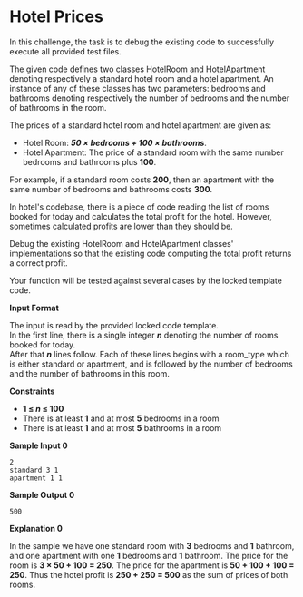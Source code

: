 # Hotel Prices
In this challenge, the task is to debug the existing code to successfully execute all provided test files.

The given code defines two classes HotelRoom and HotelApartment denoting respectively a standard hotel room and a hotel apartment. An instance of any of these classes has two parameters: bedrooms and bathrooms denoting respectively the number of bedrooms and the number of bathrooms in the room.

The prices of a standard hotel room and hotel apartment are given as: 
+ Hotel Room: __*50 &times; bedrooms &plus; 100 &times; bathrooms*__.
+ Hotel Apartment: The price of a standard room with the same number bedrooms and bathrooms plus __100__. 

For example, if a standard room costs __200__, then an apartment with the same number of bedrooms and bathrooms costs __300__.

In hotel's codebase, there is a piece of code reading the list of rooms booked for today and calculates the total profit for the hotel. However, sometimes calculated profits are lower than they should be.

Debug the existing HotelRoom and HotelApartment classes' implementations so that the existing code computing the total profit returns a correct profit.

Your function will be tested against several cases by the locked template code.

__Input Format__

The input is read by the provided locked code template.  
In the first line, there is a single integer __*n*__ denoting the number of rooms booked for today.  
After that __*n*__ lines follow. Each of these lines begins with a room_type which is either standard or apartment, and is followed by the number of bedrooms and the number of bathrooms in this room.

__Constraints__
+ __1 &le; *n* &le; 100__ 
+ There is at least __1__ and at most __5__ bedrooms in a room 
+ There is at least __1__ and at most __5__ bathrooms in a room

__Sample Input 0__
```
2
standard 3 1
apartment 1 1
```
__Sample Output 0__
```
500
```

__Explanation 0__

In the sample we have one standard room with __3__ bedrooms and __1__ bathroom, and one apartment with one __1__ bedrooms and __1__ bathroom. The price for the room is __3  &times; 50 + 100 = 250__. The price for the apartment is __50 + 100 + 100 = 250__. Thus the hotel profit is __250 + 250 = 500__ as the sum of prices of both rooms.